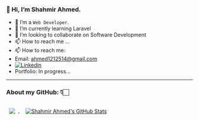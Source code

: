 ### 👋 Hi, I’m Shahmir Ahmed.
- 🌱 I’m a ```Web Developer```.
- 🌱 I’m currently learning Laravel
- 💞️ I’m looking to collaborate on Software Development
- 📫 How to reach me ... 
- 📫 How to reach me:
- Email: ahmed1212514@gmail.com
- [![Linkedin](https://img.shields.io/badge/-LinkedIn-blue?style=flat&logo=Linkedin&logoColor=white)](https://www.linkedin.com/in/shahmir-ahmed-922124241/)
- Portfolio: In progress...
<hr>

###  About my GitHub: 👇🏻
<a href="https://github.com/shahmir-ahmed">
  <img align="center" style="margin:0.5rem" src="https://github-readme-stats.vercel.app/api/top-langs/?username=shahmir-ahmed&hide=html,css&title_color=ffffff&text_color=c9cacc&icon_color=4AB197&bg_color=1A2B34" />
</a>

<a href="https://github.com/shahmir-ahmed">
  <img align="center" style="margin:1.0rem" src="https://github-readme-stats.vercel.app/api?username=shahmir-ahmed&show_icons=true&line_height=27&count_private=true&title_color=ffffff&text_color=c9cacc&icon_color=4AB097&bg_color=1A2B34" alt="Shahmir Ahmed's GitHub Stats" />
</a>

<!---###  About my GitHub: 👇🏻

![Shahmir's github stats](https://github-readme-stats.vercel.app/api?username=shahmir-ahmed&hide=contribs,prs&show_icons=true&hide_border=true&title_color=000)
![Top Langs](https://github-readme-stats.vercel.app/api/top-langs/?username=shahmir-ahmed&layout=compact&hide_border=true)
<br>
<hr>
<p align="center"> 
  Total Visitors on Shahmir's Profile<br>
  <img src="https://profile-counter.glitch.me/shahmir-ahmed/count.svg" />
</p> --->

<!---
shahmir-ahmed/shahmir-ahmed is a ✨ special ✨ repository because its `README.md` (this file) appears on your GitHub profile.
You can click the Preview link to take a look at your changes.
--->

